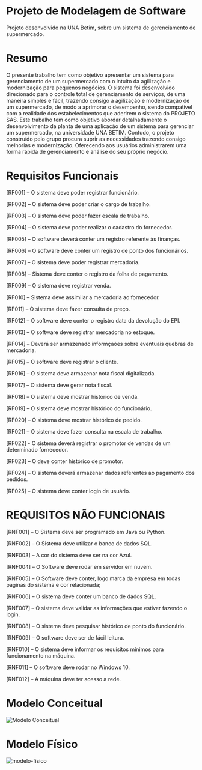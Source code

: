 # Projeto de Modelagem de Software
Projeto desenvolvido na UNA Betim, sobre um sistema de gerenciamento de supermercado.

# Resumo
O presente trabalho tem como objetivo apresentar um sistema para gerenciamento de um supermercado com o intuito da agilização e modernização para pequenos negócios. O sistema foi desenvolvido direcionado para o controle total de gerenciamento de serviços, de uma maneira simples e fácil, trazendo consigo a agilização e modernização de um supermercado, de modo a aprimorar o desempenho, sendo compatível com a realidade dos estabelecimentos que aderirem o sistema do PROJETO SAS. 
Este trabalho tem como objetivo abordar detalhadamente o desenvolvimento da planta de uma aplicação de um sistema para gerenciar um supermercado, na universidade UNA BETIM. Contudo, o projeto construído pelo grupo procura suprir as necessidades trazendo consigo melhorias e modernização. Oferecendo aos usuários administrarem uma forma rápida de gerenciamento e análise do seu próprio negócio.

# Requisitos Funcionais
[RF001] – O sistema deve poder registrar funcionário.

[RF002] – O sistema deve poder criar o cargo de trabalho.

[RF003] – O sistema deve poder fazer escala de trabalho.

[RF004] – O sistema deve poder realizar o cadastro do fornecedor.

[RF005] – O software deverá conter um registro referente às finanças.

[RF006] – O software deve conter um registro de ponto dos funcionários.

[RF007] – O sistema deve poder registrar mercadoria.

[RF008] – Sistema deve conter o registro da folha de pagamento.

[RF009] – O sistema deve registrar venda.

[RF010] – Sistema deve assimilar a mercadoria ao fornecedor.

[RF011] – O sistema deve fazer consulta de preço.

[RF012] – O software deve conter o registro data da devolução do EPI.

[RF013] – O software deve registrar mercadoria no estoque.

[RF014] – Deverá ser armazenado informçaões sobre eventuais quebras de mercadoria.

[RF015] – O software deve registrar o cliente.

[RF016] – O sistema deve armazenar nota fiscal digitalizada.

[RF017] – O sistema deve gerar nota fiscal.

[RF018] – O sistema deve mostrar histórico de venda.

[RF019] – O sistema deve mostrar histórico do funcionário.

[RF020] – O sistema deve mostrar histórico de pedido.

[RF021] – O sistema deve fazer consulta na escala de trabalho.

[RF022] - O sistema deverá registrar o promotor de vendas de um determinado fornecedor.

[RF023] – O deve conter histórico de promotor.

[RF024] – O sistema deverá armazenar dados referentes ao pagamento dos pedidos.

[RF025] – O sistema deve conter login de usuário.


# REQUISITOS NÃO FUNCIONAIS
[RNF001] – O Sistema deve ser programado em Java ou Python.

[RNF002] – O Sistema deve utilizar o banco de dados SQL.

[RNF003] – A cor do sistema deve ser na cor Azul.

[RNF004] – O Software deve rodar em servidor em nuvem.

[RNF005] – O Software deve conter, logo marca da empresa em todas páginas do sistema e cor relacionada;

[RNF006] – O sistema deve conter um banco de dados SQL.

[RNF007] – O sistema deve validar as informações que estiver fazendo o login.

[RNF008] – O sistema deve pesquisar histórico de ponto do funcionário.

[RNF009] – O software deve ser de fácil leitura.

[RNF010] – O sistema deve informar os requisitos mínimos para funcionamento na máquina.

[RNF011] – O software deve rodar no Windows 10.

[RNF012] – A máquina deve ter acesso a rede.


# Modelo Conceitual
![Modelo Conceitual](https://github.com/Projeto-SAS/projeto-a3/assets/96255118/e5b5092e-4f28-4c14-a7da-b57ef7d8d891)

# Modelo Físico
![modelo-fisico](https://github.com/Projeto-SAS/projeto-a3/assets/96255118/5c46497b-2341-4d37-8074-2abf52b91c4a)
